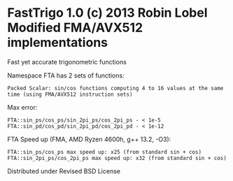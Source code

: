 FastTrigo 1.0 (c) 2013 Robin Lobel
Modified FMA/AVX512 implementations
=========
Fast yet accurate trigonometric functions

Namespace FTA has 2 sets of functions:

    Packed Scalar: sin/cos functions computing 4 to 16 values at the same time (using FMA/AVX512 instruction sets)
  
Max error:

    FTA::sin_ps/cos_ps/sin_2pi_ps/cos_2pi_ps - < 1e-5
    FTA::sin_pd/cos_pd/sin_2pi_pd/cos_2pi_pd - < 1e-12

FTA Speed up (FMA, AMD Ryzen 4600h, g++ 13.2, -O3):

    FTA::sin_ps/cos_ps max speed up: x25 (from standard sin + cos)
    FTA::sin_2pi_ps/cos_2pi_ps max speed up: x32 (from standard sin + cos)

Distributed under Revised BSD License
